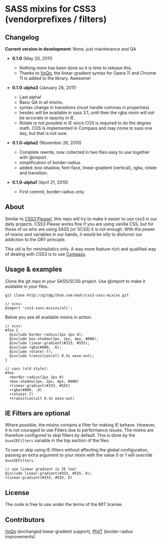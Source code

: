 SASS mixins for CSS3 (vendorprefixes / filters)
===============================================

Changelog
---------

**Current version in development**: None, just maintenance and QA
* **0.1.0** (May 20, 2011)
   * Nothing more has been done so it is time to release this.
   * Thanks to [VoQn](https://github.com/VoQn), the linear-gradient syntax for Opera 11 and Chrome 11 is added to the library. Awesome!
   
* **0.1.0-alpha3** (January 28, 2011)
   * Last alpha! 
   * Basic QA in all mixins.
   * syntax change in transitions (must handle commas in properties).
   * hexdec will be available in sass 3.1, until then the rgba mixin will not be accurate in opacity in IE.
   * Rotate is not possible in IE since COS is required to do the degree math. COS is implemented in Compass and may come to sass one day, but that is not sure.
* **0.1.0-alpha2** (November 26, 2010) 
   * Complete rewrite, now collected in two files easy to use together with @import.
   * simplification of border-radius.
   * added: box-shadow, font-face, linear-gradient (vertical), rgba, rotate and transition. 
 * **0.1.0-alpha1** (April 21, 2010) 
   * First commit, border-radius only.

About
-----

Similar to [CSS3 Please!](http://css3please.com), this repo will try to make it easier to use css3
in our daily projects. CSS3 Please works fine if you are using vanilla CSS, but for those of us
who are using SASS (or SCSS) it is not enough. With the power of mixins and variables in our hands,
it would be silly to dishonor our addiction to the DRY principle. 

This util is for minimalistics only. A way more feature-rich and qualified way of dealing with CSS3 is to use [Compass](http://compasstyle.org).

Usage & examples
----------------

Clone the git repo in your SASS/SCSS project. Use @import to make it available in your files.

    git clone http://git@github.com:madr/css3-sass-mixins.git
    
    // scss:
    @import 'css3-sass-mixins/all';

Below you see all available mixins in action. 

    // scss:
    #foo {
      @include border-radius(2px 2px 0);
      @include box-shadow(2px, 2px, 4px, #000);
      @include linear-gradient(#333, #555);
      @include rgba(#000, .6);
      @include rotate(-7);
      @include transition(all 0.3s ease-out);
    }
    
    // sass (old style):
    #foo
      +border-radius(2px 2px 0)
      +box-shadow(2px, 2px, 4px, #000)
      +linear-gradient(#333, #555)
      +rgba(#000, .6)
      +rotate(-7)
      +transition(all 0.3s ease-out)

IE Filters are optional
-----------------------

Where possible, the mixins contains a filter for making IE behave. However, it is not couraged
to use Filters due to performance issues. The mixins are therefore configured to skip filters by default. This is done by the `$useIEFilters` variable in the top section of the files.

To use or skip using IE-filters without affecting the global configuration, passing an extra argument to your mixin with the value 0 or 1 will override `$useIEFilters`.

    // use linear gradient in IE too!
    @include linear-gradient(#333, #555, 0);
    +linear-gradient(#333, #555, 0)

License
-------

The code is free to use under the terms of the MIT license.

Contributors
------------

[VoQn](https://github.com/VoQn) (enchanged linear-gradient support), [PhilT](https://github.com/PhilT) (border-radius improvements)